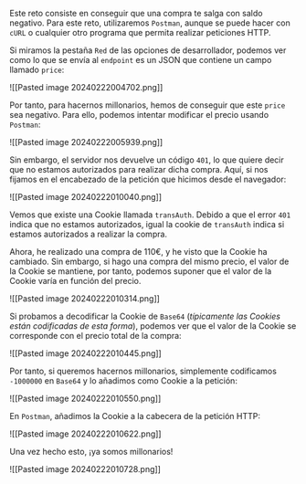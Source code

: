 Este reto consiste en conseguir que una compra te salga con saldo negativo. Para este reto, utilizaremos `Postman`, aunque se puede hacer con `cURL` o cualquier otro programa que permita realizar peticiones HTTP.

Si miramos la pestaña `Red` de las opciones de desarrollador, podemos ver como lo que se envía al `endpoint` es un JSON que contiene un campo llamado `price`:

![[Pasted image 20240222004702.png]]

Por tanto, para hacernos millonarios, hemos de conseguir que este `price` sea negativo. Para ello, podemos intentar modificar el precio usando `Postman`:

![[Pasted image 20240222005939.png]]

Sin embargo, el servidor nos devuelve un código `401`, lo que quiere decir que no estamos autorizados para realizar dicha compra. Aquí, si nos fijamos en el encabezado de la petición que hicimos desde el navegador:

![[Pasted image 20240222010040.png]]

Vemos que existe una Cookie llamada `transAuth`. Debido a que el error `401` indica que no estamos autorizados, igual la cookie de `transAuth` indica si estamos autorizados a realizar la compra. 

Ahora, he realizado una compra de 110€, y he visto que la Cookie ha cambiado. Sin embargo, si hago una compra del mismo precio, el valor de la Cookie se mantiene, por tanto, podemos suponer que el valor de la Cookie varía en función del precio.

![[Pasted image 20240222010314.png]]

Si probamos a decodificar la Cookie de `Base64` (_típicamente las Cookies están codificadas de esta forma_), podemos ver que el valor de la Cookie se corresponde con el precio total de la compra:

![[Pasted image 20240222010445.png]]

Por tanto, si queremos hacernos millonarios, simplemente codificamos `-1000000` en `Base64` y lo añadimos como Cookie a la petición:

![[Pasted image 20240222010550.png]]

En `Postman`, añadimos la Cookie a la cabecera de la petición HTTP:

![[Pasted image 20240222010622.png]]

Una vez hecho esto, ¡ya somos millonarios!

![[Pasted image 20240222010728.png]]
